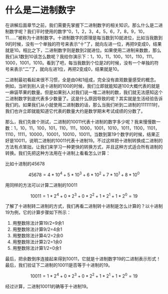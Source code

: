 # 什么是二进制数字

在讲解后面章节之前，我们需要先掌握下二进制数字的相关知识。那么什么是二进制数字呢？我们平时使用的数字“0，1，2，3，4，5，6，7，8，9，10，11……”被称为十进制数字。十进制数字的原理是每当数到10就进位，比如当我数到9的时候，没有一个单独的符号来表示“十”了，就向左进一位，再把9变成0，结果就是10。相比之下，二进制数字则是数到2就进位。如果使用二进制来数数，那么我们从1数到10该怎么数呢？我给你演示下：1，10，11，100，101，110，111，1000，1001，1010。看到了吧，每当我数到个位是2的时候，没有一个单独的符号来表示“二”了，就向左进1位，再把2变成0，结果就是10。

二进制最初看起来很不习惯，全是由0和1组成，完全没有直观数量感受的概念。例如，当听到别人说十进制的100的时候，我们立即就能知道100大概代表的就是一麻袋苹果的数量。但是如果别人对我们说一堆二进制的数，我们就无法感知这个二进制数字到底代表多少数量了。这是什么原因导致的呢？其实就是生活经验告诉我们的。如果我们从小就使用二进制数的话，那么当我们听到二进制的1111111时，我们也许立即就能知道它代表的数量大约是数学期末考试成绩的分数了。

那么，我们先做个测试，二进制的10011代表十进制的数字多少呢？我来慢慢数一数：1，10，11，100，101，110，111，1000，1001，1010，1011，1100，1101，1110，1111，10000，10001，10010，10011。当数到第19个数字的时候，结果正好是10011，说明二进制的10011代表十进制19。不过这样把十进制转换成二进制的方法有点笨拙，让我们来学习一种更快的转换方式，并且这种方式适合所有进制的转换。我们先把这种方法用在十进制上看看怎么计算：

比如十进制的45678

$$ 45678=4*10^4 + 5*10^3 + 6*10^2 + 7*10^1 + 8*10^0 $$

用同样的方法可以计算二进制的10011

$$ 10011=1*2^4+0*2^3+ 0*2^2+1*2^1+1*2^0=19 $$

了解了十进制转二进制的方式，我们再看二进制转十进制是怎么计算的？以十进制19为例，它的计算步骤如下所示：

1. 用整数除法计算19/2=9余1
2. 用整数除法计算9/2=4余1
3. 用整数除法计算4/2=2余0
4. 用整数除法计算2/2=1余0
5. 用整数除法计算1/2=0余1

最后，把余数倒序连接起来得到10011，它就是十进制数字19的二进制表示形式！最后，我们验证下二进制的10011是否等于十进制的19。

$$ 10011=1*2^4+0*2^3+ 0*2^2+1*2^1+1*2^0=19 $$

经过计算，二进制10011的确等于十进制19。
